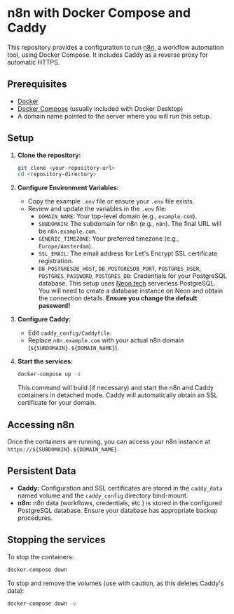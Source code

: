 # n8n with Docker Compose and Caddy

This repository provides a configuration to run [n8n](https://n8n.io/), a workflow automation tool, using Docker Compose. It includes Caddy as a reverse proxy for automatic HTTPS.

## Prerequisites

*   [Docker](https://docs.docker.com/get-docker/)
*   [Docker Compose](https://docs.docker.com/compose/install/) (usually included with Docker Desktop)
*   A domain name pointed to the server where you will run this setup.

## Setup

1.  **Clone the repository:**
    ```bash
    git clone <your-repository-url>
    cd <repository-directory>
    ```

2.  **Configure Environment Variables:**
    *   Copy the example `.env` file or ensure your `.env` file exists.
    *   Review and update the variables in the `.env` file:
        *   `DOMAIN_NAME`: Your top-level domain (e.g., `example.com`).
        *   `SUBDOMAIN`: The subdomain for n8n (e.g., `n8n`). The final URL will be `n8n.example.com`.
        *   `GENERIC_TIMEZONE`: Your preferred timezone (e.g., `Europe/Amsterdam`).
        *   `SSL_EMAIL`: The email address for Let's Encrypt SSL certificate registration.
        *   `DB_POSTGRESDB_HOST`, `DB_POSTGRESDB_PORT`, `POSTGRES_USER`, `POSTGRES_PASSWORD`, `POSTGRES_DB`: Credentials for your PostgreSQL database. This setup uses [Neon.tech](https://neon.tech/) serverless PostgreSQL. You will need to create a database instance on Neon and obtain the connection details. **Ensure you change the default password!**

3.  **Configure Caddy:**
    *   Edit `caddy_config/Caddyfile`.
    *   Replace `n8n.example.com` with your actual n8n domain (`${SUBDOMAIN}.${DOMAIN_NAME}`).

4.  **Start the services:**
    ```bash
    docker-compose up -d
    ```
    This command will build (if necessary) and start the n8n and Caddy containers in detached mode. Caddy will automatically obtain an SSL certificate for your domain.

## Accessing n8n

Once the containers are running, you can access your n8n instance at `https://${SUBDOMAIN}.${DOMAIN_NAME}`.

## Persistent Data

*   **Caddy:** Configuration and SSL certificates are stored in the `caddy_data` named volume and the `caddy_config` directory bind-mount.
*   **n8n:** n8n data (workflows, credentials, etc.) is stored in the configured PostgreSQL database. Ensure your database has appropriate backup procedures.

## Stopping the services

To stop the containers:
```bash
docker-compose down
```

To stop and remove the volumes (use with caution, as this deletes Caddy's data):
```bash
docker-compose down -v
```
